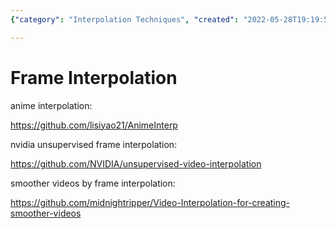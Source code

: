 ```yaml
---
{"category": "Interpolation Techniques", "created": "2022-05-28T19:19:58+08:00", "date": "2022-05-28 19:19:58", "description": "This article explores different methods of frame interpolation, a technique aimed at producing smoother videos. It discusses approaches such as AnimeInterp and NVIDIA's unsupervised video interpolation, which can help create more fluid and continuous visuals.", "modified": "2022-05-28T19:21:59+08:00", "tags": ["frame_interpolation", "AnimeInterp", "NVIDIA_unsupervised_video_interpolation", "smooth_videos", "Video-Interpolation", "techniques", "video_quality"], "title": "Mastering Frame Interpolation Techniques for Smooth Videos"}

---
```


# Frame Interpolation

anime interpolation:

https://github.com/lisiyao21/AnimeInterp

nvidia unsupervised frame interpolation:

https://github.com/NVIDIA/unsupervised-video-interpolation

smoother videos by frame interpolation:

https://github.com/midnightripper/Video-Interpolation-for-creating-smoother-videos

